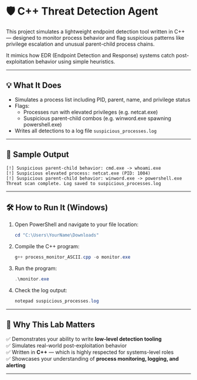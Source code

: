 # 🛡️ C++ Threat Detection Agent

This project simulates a lightweight endpoint detection tool written in C++ — designed to monitor process behavior and flag suspicious patterns like privilege escalation and unusual parent-child process chains.

It mimics how EDR (Endpoint Detection and Response) systems catch post-exploitation behavior using simple heuristics.

---

## 💡 What It Does

- Simulates a process list including PID, parent, name, and privilege status
- Flags:
  - Processes run with elevated privileges (e.g. netcat.exe)
  - Suspicious parent-child combos (e.g. winword.exe spawning powershell.exe)
- Writes all detections to a log file `suspicious_processes.log`

---

## 🧪 Sample Output

```
[!] Suspicious parent-child behavior: cmd.exe -> whoami.exe
[!] Suspicious elevated process: netcat.exe (PID: 1004)
[!] Suspicious parent-child behavior: winword.exe -> powershell.exe
Threat scan complete. Log saved to suspicious_processes.log
```

---

## 🛠️ How to Run It (Windows)

1. Open PowerShell and navigate to your file location:
    ```powershell
    cd "C:\Users\YourName\Downloads"
    ```

2. Compile the C++ program:
    ```powershell
    g++ process_monitor_ASCII.cpp -o monitor.exe
    ```

3. Run the program:
    ```powershell
    .\monitor.exe
    ```

4. Check the log output:
    ```powershell
    notepad suspicious_processes.log
    ```

---

## 📌 Why This Lab Matters

✅ Demonstrates your ability to write **low-level detection tooling**  
✅ Simulates real-world post-exploitation behavior  
✅ Written in **C++** — which is highly respected for systems-level roles  
✅ Showcases your understanding of **process monitoring, logging, and alerting**

---
